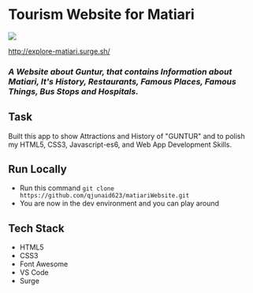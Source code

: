 # Tourism Website for Matiari
<img src="https://cdn.tollywood.net/wp-content/uploads/2022/02/Centre-declared-Amaravati-as-the-present-capital-for-AP.jpg"/>

http://explore-matiari.surge.sh/
### *A Website about Guntur, that contains Information about Matiari, It's History, Restaurants, Famous Places, Famous Things, Bus Stops and Hospitals.*

## Task
Built this app to show Attractions and History of "GUNTUR" and to polish my HTML5, CSS3, Javascript-es6, and Web App Development Skills.


## Run Locally 

- Run this command `git clone https://github.com/qjunaid623/matiariWebsite.git`
- You are now in the dev environment and you can play around 

## Tech Stack

- HTML5
- CSS3
- Font Awesome
- VS Code
- Surge
